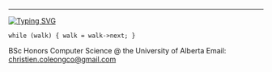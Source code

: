 ----------------------------------------
[![Typing SVG](https://readme-typing-svg.demolab.com?font=Cascadia+Code&size=24&pause=120000&color=008080&width=435&lines=whoami)](https://git.io/typing-svg)

```while (walk) { walk = walk->next; }```

BSc Honors Computer Science @ the University of Alberta
Email: christien.coleongco@gmail.com

<!--
**Chris-Coleongco/Chris-Coleongco** is a ✨ _special_ ✨ repository because its `README.md` (this file) appears on your GitHub profile.

Here are some ideas to get you started:

- 🔭 I’m currently working on ...
- 🌱 I’m currently learning ...
- 👯 I’m looking to collaborate on ...
- 🤔 I’m looking for help with ...
- 💬 Ask me about ...
- 📫 How to reach me: ...
- 😄 Pronouns: ...
- ⚡ Fun fact: ...
-->
